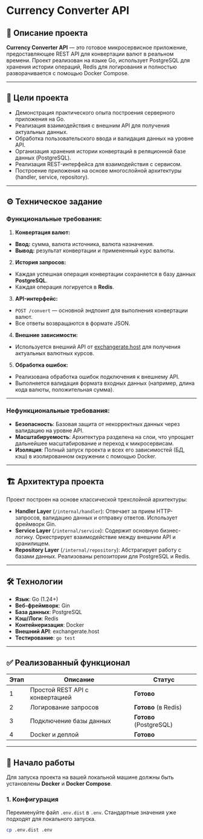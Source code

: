 # Currency Converter API

## 📌 Описание проекта

**Currency Converter API** — это готовое микросервисное приложение, предоставляющее REST API для конвертации валют в реальном времени. Проект реализован на языке Go, использует PostgreSQL для хранения истории операций, Redis для логирования и полностью разворачивается с помощью Docker Compose.

---

## 🎯 Цели проекта

- Демонстрация практического опыта построения серверного приложения на Go.
- Реализация взаимодействия с внешним API для получения актуальных данных.
- Обработка пользовательского ввода и валидация данных на уровне API.
- Организация хранения истории конвертаций в реляционной базе данных (PostgreSQL).
- Реализация REST-интерфейса для взаимодействия с сервисом.
- Построение приложения на основе многослойной архитектуры (handler, service, repository).

---

## ⚙️ Техническое задание

### Функциональные требования:

1.  **Конвертация валют:**
   -   **Ввод:** сумма, валюта источника, валюта назначения.
   -   **Вывод:** результат конвертации и примененный курс валюты.

2.  **История запросов:**
   -   Каждая успешная операция конвертации сохраняется в базу данных **PostgreSQL**.
   -   Каждая операция логируется в **Redis**.

3.  **API-интерфейс:**
   -   `POST /convert` — основной эндпоинт для выполнения конвертации валют.
   -   Все ответы возвращаются в формате JSON.

4.  **Внешние зависимости:**
   -   Используется внешний API от [exchangerate.host](https://exchangerate.host) для получения актуальных валютных курсов.

5.  **Обработка ошибок:**
   -   Реализована обработка ошибок подключения к внешнему API.
   -   Выполняется валидация формата входных данных (например, длина кода валюты, положительная сумма).

---

### Нефункциональные требования:

-   **Безопасность**: Базовая защита от некорректных данных через валидацию на уровне API.
-   **Масштабируемость**: Архитектура разделена на слои, что упрощает дальнейшее масштабирование и переход к микросервисам.
-   **Изоляция**: Полный запуск проекта и всех его зависимостей (БД, кэш) в изолированном окружении с помощью Docker.

---

## 🏗️ Архитектура проекта

Проект построен на основе классической трехслойной архитектуры:

-   **Handler Layer** (`/internal/handler`): Отвечает за прием HTTP-запросов, валидацию данных и отправку ответов. Использует фреймворк Gin.
-   **Service Layer** (`/internal/service`): Содержит основную бизнес-логику. Оркестрирует взаимодействие между внешним API и хранилищем.
-   **Repository Layer** (`/internal/repository`): Абстрагирует работу с базами данных. Реализованы репозитории для PostgreSQL и Redis.

---

## 🛠️ Технологии

-   **Язык**: Go (1.24+)
-   **Веб-фреймворк**: Gin
-   **База данных**: PostgreSQL
-   **Кэш/Логи**: Redis
-   **Контейнеризация**: Docker
-   **Внешний API**: exchangerate.host
-   **Тестирование**: `go test`

---

## ✅ Реализованный функционал

| Этап | Описание | Статус |
|------|----------|--------|
| 1    | Простой REST API с конвертацией | **Готово** |
| 2    | Логирование запросов | **Готово** (в Redis) |
| 3    | Подключение базы данных | **Готово** (PostgreSQL) |
| 4    | Docker и деплой | **Готово** |

---
## 🚀 Начало работы

Для запуска проекта на вашей локальной машине должны быть установлены **Docker** и **Docker Compose**.

### 1. Конфигурация

Переименуйте файл `.env.dist` в `.env`. Стандартные значения уже подходят для локального запуска.

```bash
cp .env.dist .env
